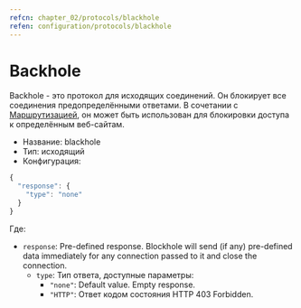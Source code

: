 ```yaml
---
refcn: chapter_02/protocols/blackhole
refen: configuration/protocols/blackhole
---
```

# Backhole

Backhole - это протокол для исходящих соединений. Он блокирует все соединения предопределёнными ответами. В сочетании с [Маршрутизацией](../routing.md), он может быть использован для блокировки доступа к определённым веб-сайтам.

* Название: blackhole
* Тип: исходящий
* Конфигурация:

```javascript
{
  "response": {
    "type": "none"
  }
}
```

Где:

* `response`: Pre-defined response. Blockhole will send (if any) pre-defined data immediately for any connection passed to it and close the connection. 
  * `type`: Тип ответа, доступные параметры: 
    * `"none"`: Default value. Empty response.
    * ` "HTTP" `: Ответ кодом состояния HTTP 403 Forbidden.